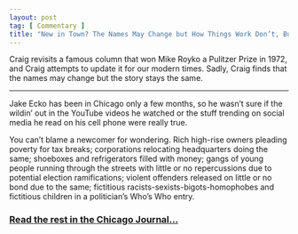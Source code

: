 ```yaml
---
layout: post
tag: [ Commentary ]
title: "New in Town? The Names May Change but How Things Work Don’t, Bub."
---
```


Craig revisits a famous column that won Mike Royko a Pulitzer Prize in 1972, and Craig attempts to update it for our modern times. Sadly, Craig finds that the names may change but the story stays the same.

---

Jake Ecko has been in Chicago only a few months, so he wasn’t sure if the wildin’ out in the YouTube videos he watched or the stuff trending on social media he read on his cell phone were really true.

You can’t blame a newcomer for wondering. Rich high-rise owners pleading poverty for tax breaks; corporations relocating headquarters doing the same; shoeboxes and refrigerators filled with money; gangs of young people running through the streets with little or no repercussions due to potential election ramifications; violent offenders released on little or no bond due to the same; fictitious racists-sexists-bigots-homophobes and fictitious children in a politician’s Who’s Who entry.

<h3><a href="https://www.chicagojournal.com/new-in-town">Read the rest in the Chicago Journal...</a></h3>

<br/>
